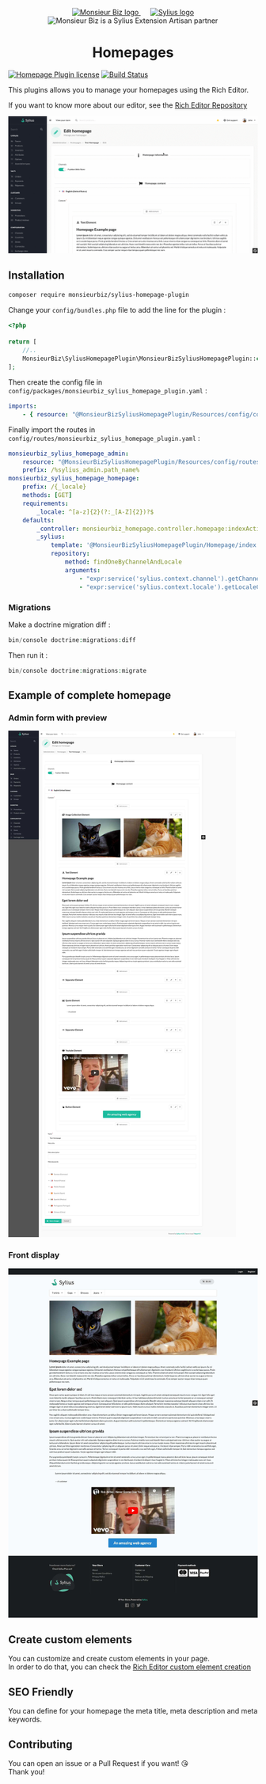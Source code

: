 <p align="center">
    <a href="https://monsieurbiz.com" target="_blank">
        <img src="https://monsieurbiz.com/logo.png" width="250px" alt="Monsieur Biz logo" />
    </a>
    &nbsp;&nbsp;&nbsp;&nbsp;
    <a href="https://monsieurbiz.com/agence-web-experte-sylius" target="_blank">
        <img src="https://demo.sylius.com/assets/shop/img/logo.png" width="200px" alt="Sylius logo" />
    </a>
    <br/>
    <img src="https://monsieurbiz.com/assets/images/sylius_badge_extension-artisan.png" width="100" alt="Monsieur Biz is a Sylius Extension Artisan partner">
</p>

<h1 align="center">Homepages</h1>

[![Homepage Plugin license](https://img.shields.io/github/license/monsieurbiz/SyliusHomepagePlugin?public)](https://github.com/monsieurbiz/SyliusHomepagePlugin/blob/master/LICENSE.txt)
[![Build Status](https://img.shields.io/github/workflow/status/monsieurbiz/SyliusHomepagePlugin/Tests)](https://github.com/monsieurbiz/SyliusHomepagePlugin/actions?query=workflow%3ATests)

This plugins allows you to manage your homepages using the Rich Editor.

If you want to know more about our editor, see the [Rich Editor Repository](https://github.com/monsieurbiz/SyliusRichEditorPlugin)

![Example of homepage edition](screenshots/demo.gif)

## Installation

```bash
composer require monsieurbiz/sylius-homepage-plugin
```

Change your `config/bundles.php` file to add the line for the plugin : 

```php
<?php

return [
    //..
    MonsieurBiz\SyliusHomepagePlugin\MonsieurBizSyliusHomepagePlugin::class => ['all' => true],
];
```

Then create the config file in `config/packages/monsieurbiz_sylius_homepage_plugin.yaml` :

```yaml
imports:
    - { resource: "@MonsieurBizSyliusHomepagePlugin/Resources/config/config.yaml" }
```

Finally import the routes in `config/routes/monsieurbiz_sylius_homepage_plugin.yaml` : 

```yaml
monsieurbiz_sylius_homepage_admin:
    resource: "@MonsieurBizSyliusHomepagePlugin/Resources/config/routes/admin.yaml"
    prefix: /%sylius_admin.path_name%
monsieurbiz_sylius_homepage_homepage:
    prefix: /{_locale}
    methods: [GET]
    requirements:
        _locale: ^[a-z]{2}(?:_[A-Z]{2})?$
    defaults:
        _controller: monsieurbiz_homepage.controller.homepage:indexAction
        _sylius:
            template: '@MonsieurBizSyliusHomepagePlugin/Homepage/index.html.twig'
            repository:
                method: findOneByChannelAndLocale
                arguments:
                    - "expr:service('sylius.context.channel').getChannel()"
                    - "expr:service('sylius.context.locale').getLocaleCode()"
```

### Migrations

Make a doctrine migration diff : 

```php
bin/console doctrine:migrations:diff
```

Then run it : 

```php
bin/console doctrine:migrations:migrate
```

## Example of complete homepage

### Admin form with preview

![Admin full form](screenshots/full_back.jpg)

### Front display

![Front full display](screenshots/full_front.jpg)

## Create custom elements

You can customize and create custom elements in your page.  
In order to do that, you can check the [Rich Editor custom element creation](https://github.com/monsieurbiz/SyliusRichEditorPlugin#create-your-own-elements)

## SEO Friendly

You can define for your homepage the meta title, meta description and meta 
keywords.

## Contributing

You can open an issue or a Pull Request if you want! 😘  
Thank you!
